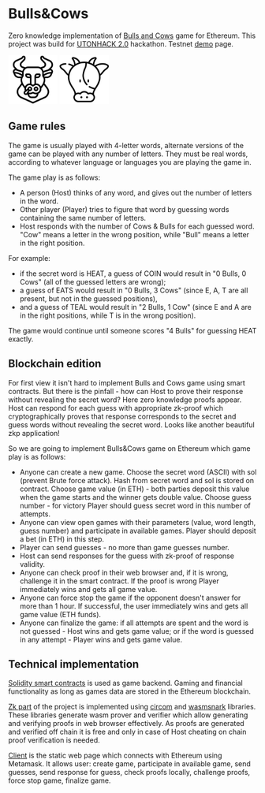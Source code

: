 # Bulls&Cows
Zero knowledge implementation of [Bulls and Cows](https://en.wikipedia.org/wiki/Bulls_and_Cows) game for Ethereum. This project was build for [UTONHACK 2.0](https://utonhack.devpost.com/) hackathon. Testnet [demo](https://hackaton-d-k.github.io/Bulls-and-Cows/index.html) page.
<div>
<img style="display:inline-block;" src="bull.svg" alt="BULL" width="100" height="100">
<img style="display:inline-block;" src="cow.svg" alt="COW" width="100" height="100">
</div>
 
## Game rules
The game is usually played with 4-letter words, alternate versions of the game can be played with any number of letters. They must be real words, according to whatever language or languages you are playing the game in.
 
The game play is as follows:
- A person (Host) thinks of any word, and gives out the number of letters in the word.
- Other player (Player) tries to figure that word by guessing words containing the same number of letters.
- Host responds with the number of Cows & Bulls for each guessed word. "Cow" means a letter in the wrong position, while "Bull" means a letter in the right position.
 
For example:
- if the secret word is HEAT, a guess of COIN would result in "0 Bulls, 0 Cows" (all of the guessed letters are wrong);
- a guess of EATS would result in "0 Bulls, 3 Cows" (since E, A, T are all present, but not in the guessed positions),
- and a guess of TEAL would result in "2 Bulls, 1 Cow" (since E and A are in the right positions, while T is in the wrong position).
 
The game would continue until someone scores "4 Bulls" for guessing HEAT exactly.
 
## Blockchain edition
For first view it isn't hard to implement Bulls and Cows game using smart contracts.
But there is the pinfall - how can Host to prove their response without revealing the secret word?
Here zero knowledge proofs appear. Host can respond for each guess with appropriate zk-proof
which cryptographically proves that response corresponds to the secret and guess words without revealing the
secret word. Looks like another beautiful zkp application!
 
So we are going to implement Bulls&Cows game on Ethereum which game play is as follows:
- Anyone can create a new game. Choose the secret word (ASCII) with sol (prevent Brute force attack).
Hash from secret word and sol is stored on contract. Choose game value (in ETH) -  both parties deposit this value when the game starts and the winner gets double value. Choose guess number - for victory Player should guess secret word in this number of attempts.
- Anyone can view open games with their parameters (value, word length, guess number) and participate in available games. Player should deposit a bet (in ETH) in this step.
- Player can send guesses - no more than game guesses number.
- Host can send responses for the guess with zk-proof of response validity.
- Anyone can check proof in their web browser and, if it is wrong, challenge it in the smart contract. If the proof is wrong Player immediately wins and gets all game value.
- Anyone can force stop the game if the opponent doesn't answer for more than 1 hour.
If successful, the user immediately wins and gets all game value (ETH funds).
- Anyone can finalize the game: if all attempts are spent and the word is not guessed -
Host wins and gets game value; or if the word is guessed in any attempt - Player
wins and gets game value.
## Technical implementation
[Solidity smart contracts](https://github.com/Hackaton-D-K/Bulls-and-Cows/tree/master/truffle) is used as game backend.
Gaming and financial functionality as long as games data are stored in the Ethereum blockchain.

[Zk part](https://github.com/Hackaton-D-K/Bulls-and-Cows/tree/master/zk) of the project is implemented using [circom](https://github.com/iden3/circom) and [wasmsnark](https://github.com/iden3/wasmsnark) libraries. These libraries generate wasm prover and verifier which allow generating and verifying proofs in web browser effectively. As proofs are generated and verified off chain it is free and only in case of Host cheating on chain proof verification is needed.

[Client](https://github.com/Hackaton-D-K/Bulls-and-Cows/tree/master/client) is the static web page which connects with Ethereum using Metamask.
It allows user: create game, participate in available game, send guesses,
send response for guess, check proofs locally, challenge proofs, force stop game, finalize game.
 
 
 

